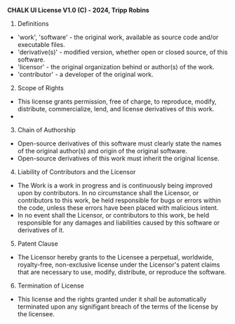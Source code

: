 **CHALK UI License V1.0 (C) - 2024, Tripp Robins**

1) Definitions
- 'work', 'software' - the original work, available as source code and/or executable files.
- 'derivative(s)' - modified version, whether open or closed source, of this software.
- 'licensor' - the original organization behind or author(s) of the work.
- 'contributor' - a developer of the original work.

2) Scope of Rights
- This license grants permission, free of charge, to reproduce, modify, distribute, commercialize, lend, and license derivatives of this work.
- 
3) Chain of Authorship
- Open-source derivatives of this software must clearly state the names of the original author(s) and origin of the original software.
- Open-source derivatives of this work must inherit the original license.

4) Liability of Contributors and the Licensor
- The Work is a work in progress and is continuously being improved upon by contributors. In no circumstance shall the Licensor, or contributors to this work, be held responsible for bugs or errors  within the code, unless these errors have been placed with malicious intent.
- In no event shall the Licensor, or contributors to this work, be held responsible for any damages and liabilities caused by this software or derivatives of it.

5) Patent Clause
- The Licensor hereby grants to the Licensee a perpetual, worldwide, royalty-free, non-exclusive license under the Licensor's patent claims that are necessary to use, modify, distribute, or reproduce the software.

6) Termination of License
- This license and the rights granted under it shall be automatically terminated upon any signifigant breach of the terms of the license by the licensee.
